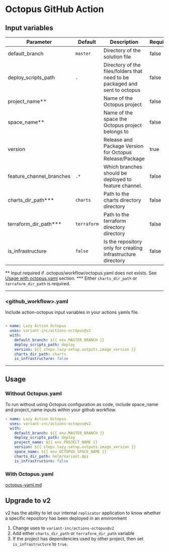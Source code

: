# Octopus GitHub Action

## Input variables

| Parameter                | Default     | Description                                                                 | Required | Example          |
| ------------------------ | ----------- | --------------------------------------------------------------------------- | -------- | ---------------- |
| default_branch           | `master`    | Directory of the solution file                                              | false    | master           |
| deploy_scripts_path      | `.`         | Directory of the files/folders that need to be packaged and sent to octopus | false    | deploy           |
| project_name**           |             | Name of the Octopus project                                                 | false    | lazy-api         |
| space_name**             |             | Name of the space the Octopus project belongs to                            | false    | DevOps           |
| version                  |             | Release and Package Version for Octopus Release/Package                     | true     | 0.1.1            |
| feature_channel_branches | `.*`        | Which branches should be deployed to feature channel.                       | false    | develop          |
| charts_dir_path***       | `charts`    | Path to the charts directory directory                                      | false    | charts/variant   |
| terraform_dir_path***    | `terraform` | Path to the terraform directory directory                                   | false    | terraform/module |
| is_infrastructure        | `false`     | Is the repository only for creating infrastructure directory                | false    | charts           |

** Input required if .octopus/workflow/octopus.yaml does not exists. See [Usage with octopus.yaml](#usage-with-octopus.yaml) section.
*** Either `charts_dir_path` or `terraform_dir_path` is required.
___

### <github_workflow>.yaml

Include action-octopus input variables in your actions yamls file.

```yaml

- name: Lazy Action Octopus
  uses: variant-inc/actions-octopus@v2
  with:
    default_branch: ${{ env.MASTER_BRANCH }}
    deploy_scripts_path: deploy
    version: ${{ steps.lazy-setup.outputs.image_version }}
    charts_dir_path: charts
    is_infrastructure: false
```

___

## Usage

### Without Octopus.yaml

To run without using Octopus configuration as code, include space_name and project_name inputs within your github workflow.

```yaml
- name: Lazy Action Octopus
  uses: variant-inc/actions-octopus@v2
  with:
    default_branch: ${{ env.MASTER_BRANCH }}
    deploy_scripts_path: deploy
    project_name: ${{ env.PROJECT_NAME }}
    version: ${{ steps.lazy-setup.outputs.image_version }}
    space_name: ${{ env.OCTOPUS_SPACE_NAME }}
    charts_dir_path: helm/Variant.Api
    is_infrastructure: false
```

### With Octopus.yaml

[octopus-yaml.md](docs/octopus-yaml.md)

## Upgrade to v2

v2 has the ability to let our internal `replicator` application to know whether a specific repository has been deployed in an environment

1. Change uses to `variant-inc/actions-octopus@v2`
2. Add either `charts_dir_path` or `terraform_dir_path` variable
3. If the project has dependencies used by other project, then set `is_infrastructure` to `true`.
